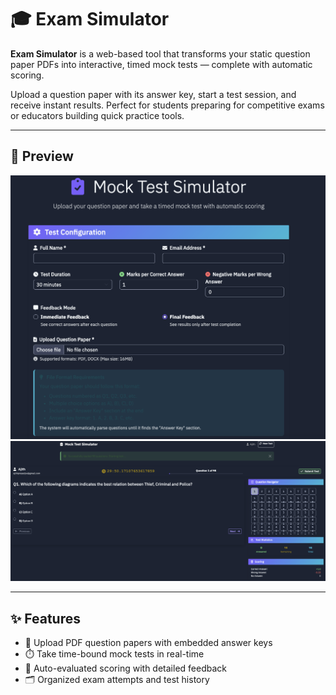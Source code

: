 # 🎓 Exam Simulator

**Exam Simulator** is a web-based tool that transforms your static question paper PDFs into interactive, timed mock tests — complete with automatic scoring.

Upload a question paper with its answer key, start a test session, and receive instant results. Perfect for students preparing for competitive exams or educators building quick practice tools.

---

## 🚀 Preview

![Home Page](./Examsimulator/screenshots/home.png)
![Upload Page](./Examsimulator/screenshots/upload.png)

---

## ✨ Features

- 📄 Upload PDF question papers with embedded answer keys  
- ⏱️ Take time-bound mock tests in real-time  
- 🧠 Auto-evaluated scoring with detailed feedback  
- 🗂️ Organized exam attempts and test history  